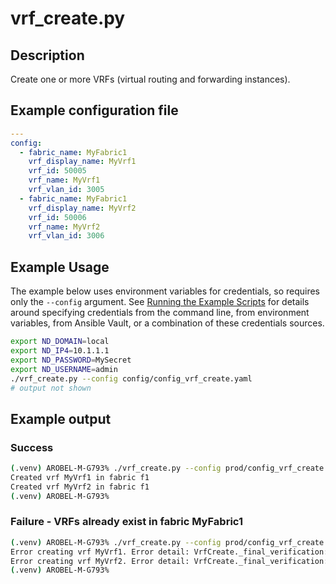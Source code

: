 # vrf_create.py

## Description

Create one or more VRFs (virtual routing and forwarding instances).

## Example configuration file

``` yaml title="config/config_vrf_create.yaml"
---
config:
  - fabric_name: MyFabric1
    vrf_display_name: MyVrf1
    vrf_id: 50005
    vrf_name: MyVrf1
    vrf_vlan_id: 3005
  - fabric_name: MyFabric1
    vrf_display_name: MyVrf2
    vrf_id: 50006
    vrf_name: MyVrf2
    vrf_vlan_id: 3006
```

## Example Usage

The example below uses environment variables for credentials, so requires
only the `--config` argument.  See [Running the Example Scripts]
for details around specifying credentials from the command line, from
environment variables, from Ansible Vault, or a combination of these
credentials sources.

[Running the Example Scripts]: ../setup/running-the-example-scripts.md

``` bash
export ND_DOMAIN=local
export ND_IP4=10.1.1.1
export ND_PASSWORD=MySecret
export ND_USERNAME=admin
./vrf_create.py --config config/config_vrf_create.yaml
# output not shown
```

## Example output

### Success

``` bash title="VRFs created successfully"
(.venv) AROBEL-M-G793% ./vrf_create.py --config prod/config_vrf_create.yaml
Created vrf MyVrf1 in fabric f1
Created vrf MyVrf2 in fabric f1
(.venv) AROBEL-M-G793%
```

### Failure - VRFs already exist in fabric MyFabric1

``` bash title="VRFs exist in the target fabric"
(.venv) AROBEL-M-G793% ./vrf_create.py --config prod/config_vrf_create.yaml
Error creating vrf MyVrf1. Error detail: VrfCreate._final_verification: VRF MyVrf1 already exists in fabric MyFabric1
Error creating vrf MyVrf2. Error detail: VrfCreate._final_verification: VRF MyVrf2 already exists in fabric MyFabric1
(.venv) AROBEL-M-G793%
```
